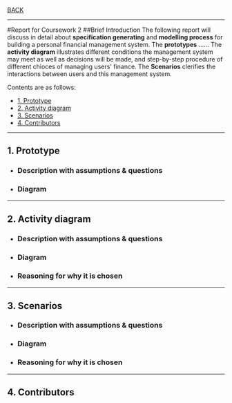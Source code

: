 [BACK](../README.md)
***
#Report for Coursework 2
##Brief Introduction
The following report will discuss in detail about **specification generating** and **modelling process** for building a personal financial management system. The **prototypes** ...... The **activity diagram** illustrates different conditions the management system may meet as well as decisions will be made, and step-by-step procedure of different chioces of managing users' finance. The **Scenarios** clerifies the interactions between users and this management system.

Contents are as follows:
- [1. Prototype](#1-prototype)
- [2. Activity diagram](#2-activity-diagram)
- [3. Scenarios](#3-scenarios)
- [4. Contributors](#4-contributors)
***
## 1. Prototype
- ### Description with assumptions & questions
  
- ### Diagram
  
***
## 2. Activity diagram
- ### Description with assumptions & questions
  
- ### Diagram
  
- ### Reasoning for why it is chosen
  
***
## 3. Scenarios
- ### Description with assumptions & questions
  
- ### Diagram
  
- ### Reasoning for why it is chosen
  
***
## 4. Contributors